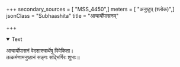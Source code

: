 +++
secondary_sources = [ "MSS_4450",]
meters = [ "अनुष्टुप् (श्लोक)",]
jsonClass = "Subhaashita"
title = "आचार्योपासनम्"

+++

<details open><summary>Text</summary>

आचार्योपासनं वेदशास्त्रार्थेषु विवेकिता।  
तत्कर्मणामनुष्ठानं सङ्गः सद्भिर्गिरः शुभाः॥
</details>
